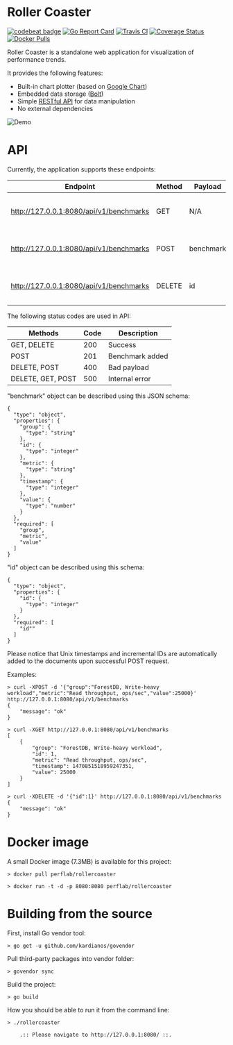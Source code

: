 Roller Coaster
==============

[![codebeat badge](https://codebeat.co/badges/1bb5e253-f9f3-4bda-a3d9-d469e64bff78)](https://codebeat.co/projects/github-com-pavel-paulau-rollercoaster)
[![Go Report Card](https://goreportcard.com/badge/github.com/pavel-paulau/rollercoaster)](https://goreportcard.com/report/github.com/pavel-paulau/rollercoaster)
[![Travis CI](https://travis-ci.org/pavel-paulau/rollercoaster.svg?branch=master)](https://travis-ci.org/pavel-paulau/rollercoaster)
[![Coverage Status](https://coveralls.io/repos/github/pavel-paulau/rollercoaster/badge.svg?branch=master)](https://coveralls.io/github/pavel-paulau/rollercoaster?branch=master)
[![Docker Pulls](https://img.shields.io/docker/pulls/perflab/rollercoaster.svg?maxAge=3600)](https://hub.docker.com/r/perflab/rollercoaster/)

Roller Coaster is a standalone web application for visualization of performance trends.

It provides the following features:

* Built-in chart plotter (based on [Google Chart](https://developers.google.com/chart/))
* Embedded data storage ([Bolt](https://github.com/boltdb/bolt))
* Simple [RESTful API](https://github.com/gin-gonic/gin) for data manipulation
* No external dependencies

![Demo](http://i.imgur.com/NHs16Cw.png)

API
===

Currently, the application supports these endpoints: 

| Endpoint                                | Method | Payload   | Description                                      |
|-----------------------------------------|--------|-----------|--------------------------------------------------|
| http://127.0.0.1:8080/api/v1/benchmarks | GET    | N/A       | Gets a list of all "benchmark" objects           |
| http://127.0.0.1:8080/api/v1/benchmarks | POST   | benchmark | Adds a new "benchmark" object to the data bucket |
| http://127.0.0.1:8080/api/v1/benchmarks | DELETE | id        | Deletes an existing "benchmark" object by id     |

The following status codes are used in API:

| Methods           | Code | Description     |
|-------------------|------|-----------------|
| GET, DELETE       | 200  | Success         |
| POST              | 201  | Benchmark added |
| DELETE, POST      | 400  | Bad payload     |
| DELETE, GET, POST | 500  | Internal error  |

"benchmark" object can be described using this JSON schema:

```
{
  "type": "object",
  "properties": {
    "group": {
      "type": "string"
    },
    "id": {
      "type": "integer"
    },
    "metric": {
      "type": "string"
    },
    "timestamp": {
      "type": "integer"
    },
    "value": {
      "type": "number"
    }
  },
  "required": [
    "group",
    "metric",
    "value"
  ]
}
```

"id" object can be described using this schema:

```
{
  "type": "object",
  "properties": {
    "id": {
      "type": "integer"
    }
  },
  "required": [
    "id""
  ]
}
```

Please notice that Unix timestamps and incremental IDs are automatically added to the documents upon successful POST request.

Examples:

```
> curl -XPOST -d '{"group":"ForestDB, Write-heavy workload","metric":"Read throughput, ops/sec","value":25000}' http://127.0.0.1:8080/api/v1/benchmarks
{
    "message": "ok"
}
```

```
> curl -XGET http://127.0.0.1:8080/api/v1/benchmarks
[
    {
        "group": "ForestDB, Write-heavy workload",
        "id": 1,
        "metric": "Read throughput, ops/sec",
        "timestamp": 1470851518959247351,
        "value": 25000
    }
]
```

```
> curl -XDELETE -d '{"id":1}' http://127.0.0.1:8080/api/v1/benchmarks
{
    "message": "ok"
}
```

Docker image
============

A small Docker image (7.3MB) is available for this project:

```
> docker pull perflab/rollercoaster

> docker run -t -d -p 8080:8080 perflab/rollercoaster
```

Building from the source
========================

First, install Go vendor tool:

```
> go get -u github.com/kardianos/govendor
```

Pull third-party packages into vendor folder:

```
> govendor sync
```

Build the project:

```
> go build
```

How you should be able to run it from the command line:

```
> ./rollercoaster 

	.:: Please navigate to http://127.0.0.1:8080/ ::.
```
